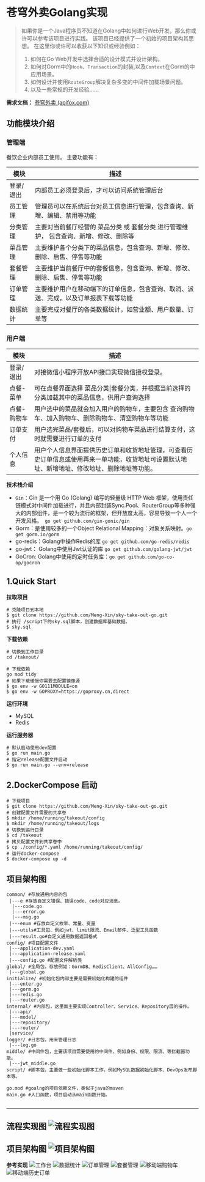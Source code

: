 # 苍穹外卖Golang实现
> 如果你是一个Java程序员不知道在Golang中如何进行Web开发，那么你或许可以参考该项目进行实践。
> 该项目已经提供了一个初始的项目架构其思想。
> 在这里你或许可以收获以下知识或经验例如：
> 1. 如何在Go Web开发中选择合适的设计模式并设计架构。
> 2. 如何对Gorm中的`Hook`、`Transaction`的封装,以及`Context`在Gorm的中应用场景。
> 3. 如何设计并使用`RouteGroup`解决复杂多变的中间件加载场景问题。
> 4. 以及一些常规的开发经验……

**需求文档：**
[苍穹外卖 (apifox.com)](https://apifox.com/apidoc/shared-93dd7a4f-adbc-4d2b-b6f5-24976908bc1c)

## 功能模块介绍

### 管理端

餐饮企业内部员工使用。 主要功能有：

| 模块      | 描述                                                         |
| --------- | ------------------------------------------------------------ |
| 登录/退出 | 内部员工必须登录后，才可以访问系统管理后台                   |
| 员工管理  | 管理员可以在系统后台对员工信息进行管理，包含查询、新增、编辑、禁用等功能 |
| 分类管理  | 主要对当前餐厅经营的 菜品分类 或 套餐分类 进行管理维护， 包含查询、新增、修改、删除等 |
| 菜品管理  | 主要维护各个分类下的菜品信息，包含查询、新增、修改、删除、启售、停售等功能 |
| 套餐管理  | 主要维护当前餐厅中的套餐信息，包含查询、新增、修改、删除、启售、停售等功能 |
| 订单管理  | 主要维护用户在移动端下的订单信息，包含查询、取消、派送、完成，以及订单报表下载等功能 |
| 数据统计  | 主要完成对餐厅的各类数据统计，如营业额、用户数量、订单等     |

### 用户端

| 模块        | 描述                                                         |
| ----------- | ------------------------------------------------------------ |
| 登录/退出   | 对接微信小程序开放API接口实现微信授权登录。                  |
| 点餐-菜单   | 可在点餐界面选择 菜品分类\|套餐分类，并根据当前选择的分类加载其中的菜品信息，供用户查询选择 |
| 点餐-购物车 | 用户选中的菜品就会加入用户的购物车，主要包含 查询购物车、加入购物车、删除购物车、清空购物车等功能 |
| 订单支付    | 用户选完菜品/套餐后，可以对购物车菜品进行结算支付，这时就需要进行订单的支付 |
| 个人信息    | 用户个人信息界面提供历史订单和收货地址管理，可查看历史订单信息或使用再来一单功能，收货地址可设置默认地址、新增地址、修改地址、删除地址等功能。 |

**技术栈介绍**

+ `Gin`：Gin 是一个用 Go (Golang) 编写的轻量级 HTTP Web 框架，使用责任链模式对中间件加载进行，并且内部封装Sync.Pool、RouterGroup等多种强大的内部组件，是一个较为流行的框架，但开放度太高，容易导致一个人一个开发风格。` go get github.com/gin-gonic/gin`
+ Gorm：是使用较多的一个Object Relational Mapping：对象关系映射。`go get gorm.io/gorm`
+ go-redis：Golang中操作Redis的库 `go get github.com/go-redis/redis`
+ go-jwt： Golang中使用Jwt认证的库 `go get github.com/golang-jwt/jwt`
+ GoCron: Golang中使用的定时任务库：`go get github.com/go-co-op/gocron` 

## 1.Quick Start

**拉取项目**

```shell
# 克隆项目到本地
$ git clone https://github.com/Meng-Xin/sky-take-out-go.git
# 执行 /script下的sky.sql脚本，创建数据库基础数据。
$ sky.sql
```

**下载依赖**

```shell
# 切换到工作目录
cd /takeout/

# 下载依赖 
go mod tidy
# 如果下载缓慢你需要去配置镜像源
$ go env -w GO111MODULE=on
$ go env -w GOPROXY=https://goproxy.cn,direct
```

**运行环境**

+ MySQL
+ Redis

**运行服务器**

```shell
# 默认启动使用dev配置
$ go run main.go 
# 指定release配置文件启动
$ go run main.go --env=release
```
## 2.DockerCompose 启动
```shell
# 下载项目
$ git clone https://github.com/Meng-Xin/sky-take-out-go.git
# 创建配置文件需要的共享卷
$ mkdir /home/running/takeout/config
$ mkdir /home/running/takeout/logs
# 切换到运行目录
$ cd /takeout
# 拷贝配置文件到共享卷中
$ cp ./config/*.yaml /home/running/takeout/config/
# 运行docker-compose
$ docker-compose up -d
```
## 项目架构图

```xquery
common/ #存放通用内容的包
 |---e #存放自定义错误、错误code、code对应消息。
  |---code.go
  |---error.go
  |---msg.go
 |---enum #存放自定义枚举、常量、变量
 |---utils#工具包、例如jwt、limit限流、Email邮件、泛型工具函数
 |---result.go#自定义通用数据返回格式
config/ #项目配置文件
 |---application-dev.yaml
 |---application-release.yaml
 |---config.go #配置文件解析类
global/ #全局包，存放例如：GormDB、RedisClient、AllConfig……
 |---global.go 
initialize/ #初始化包内部主要是需要初始化构建的组件
 |---enter.go
 |---gorm.go
 |---redis.go
 |---router.go
internal/ #内部包，这里面主要实现Controller、Service、Repository层的操作。
 |---api/
 |---model/
 |---repository/
 |---router/
 |service/
logger/ #日志包，用来管理日志
 |---log.go 
middle/ #中间件包，主要该项目需要使用的中间件、例如身份、权限、限流、等拦截器功能。
 |---jwt_middle.go
script/ #脚本包，主要做一些初始化脚本工作，例如MySQL数据初始化脚本、DevOps发布脚本等。

go.mod #goalng的项目依赖文件，类似于java的maven
main.go #入口函数，项目启动从main函数开始。
 
```
---
**流程实现图**
![流程实现图](http://xiaoxiangzhu.oss-cn-beijing.aliyuncs.com/doc/%E9%A1%B9%E7%9B%AE%E6%A8%A1%E5%9E%8B%E5%9B%BE.png)
---
**项目架构图**
![项目架构图](http://xiaoxiangzhu.oss-cn-beijing.aliyuncs.com/doc/%E6%9E%B6%E6%9E%84%E5%9B%BE.png)
---
**参考实现**
![工作台](http://xiaoxiangzhu.oss-cn-beijing.aliyuncs.com/doc/%E5%B7%A5%E4%BD%9C%E5%8F%B0.png)
![数据统计](http://xiaoxiangzhu.oss-cn-beijing.aliyuncs.com/doc/%E6%95%B0%E6%8D%AE%E7%BB%9F%E8%AE%A1.png)
![订单管理](http://xiaoxiangzhu.oss-cn-beijing.aliyuncs.com/doc/%E8%AE%A2%E5%8D%95%E7%AE%A1%E7%90%86.png)
![套餐管理](http://xiaoxiangzhu.oss-cn-beijing.aliyuncs.com/doc/%E5%A5%97%E9%A4%90%E7%AE%A1%E7%90%86.png)
![移动端购物车](http://xiaoxiangzhu.oss-cn-beijing.aliyuncs.com/doc/%E7%A7%BB%E5%8A%A8%E7%AB%AF%E8%B4%AD%E7%89%A9%E8%BD%A6.png)
![移动端历史订单](http://xiaoxiangzhu.oss-cn-beijing.aliyuncs.com/doc/%E5%8E%86%E5%8F%B2%E8%AE%A2%E5%8D%95.png)
